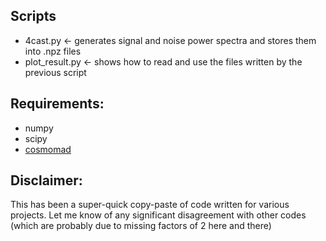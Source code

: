 ## Scripts

- 4cast.py <- generates signal and noise power spectra and stores them into .npz files
- plot_result.py <- shows how to read and use the files written by the previous script

## Requirements:

- numpy
- scipy
- [cosmomad](https://github.com/damonge/CosmoMAD)

## Disclaimer:

This has been a super-quick copy-paste of code written for various projects. Let me know of any significant disagreement with other codes (which are probably due to missing factors of 2 here and there)

